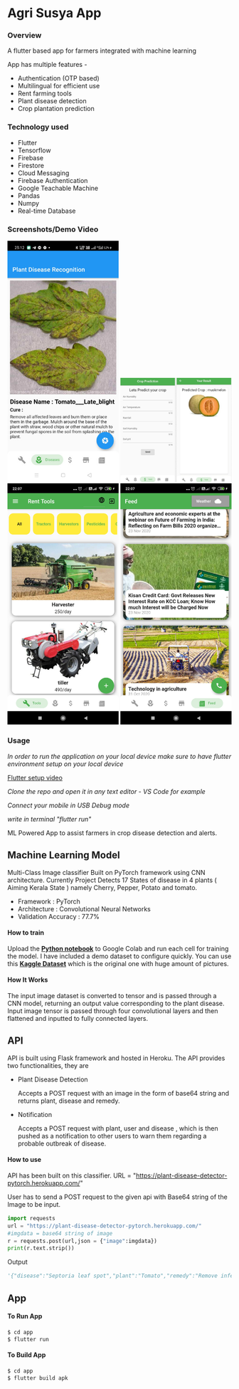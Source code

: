 # Agri Susya App

### Overview

A flutter based app for farmers integrated with machine learning

App has multiple features - 

* Authentication (OTP based)
* Multilingual for efficient use 
* Rent farming tools
* Plant disease detection
* Crop plantation prediction 

### Technology used

* Flutter
* Tensorflow
* Firebase
* Firestore
* Cloud Messaging
* Firebase Authentication
* Google Teachable Machine
* Pandas
* Numpy
* Real-time Database

### Screenshots/Demo Video



<img src="https://github.com/Kartikey0212/Agri-Susya/blob/main/disease%20recog.jpg" width="250" title="hover text">

<img src="https://github.com/Kartikey0212/Agri-Susya/blob/main/IMG_20210421_083435.jpg" width="250" title="hover text">
<img src="https://github.com/Kartikey0212/Agri-Susya/blob/main/rent.jpg" width="250" title="hover text">
<img src="https://github.com/Kartikey0212/Agri-Susya/blob/main/feed.jpg" width="250" title="hover text">





### Usage

_In order to run the application on your local device make sure to have flutter environment setup on your local device_

[Flutter setup video](https://www.youtube.com/watch?v=fDnqXmLSqtg "Video")

_Clone the repo and open it in any text editor - VS Code for example_

_Connect your mobile in USB Debug mode_

_write in terminal "flutter run"_




ML Powered App to assist farmers in crop disease detection and alerts.

## Machine Learning Model

Multi-Class Image classifier Built on PyTorch framework using CNN architecture. Currently Project Detects 17 States of disease in 4 plants ( Aiming Kerala State ) namely Cherry, Pepper, Potato and tomato.

* Framework : PyTorch
* Architecture : Convolutional Neural Networks
* Validation Accuracy : 77.7%



#### How to train

Upload the **[Python notebook](https://github.com/nadakishormpai2001/Plant_Disease_Detector/blob/main/model/Plant_Disease_Identifier.ipynb)** to Google Colab and run each cell for training the model. I have included a demo dataset to configure quickly. You can use this **[Kaggle Dataset](https://www.kaggle.com/vipoooool/new-plant-diseases-dataset)** which is the original one with huge amount of pictures.

#### How It Works

The input image dataset is converted to tensor and is passed through a CNN model, returning an output value corresponding to the plant disease. Input image tensor is passed through four convolutional layers and then flattened and inputted to fully connected layers.

## API

API is built using Flask framework and hosted in Heroku. The API provides two functionalities, they are

- Plant Disease Detection

    Accepts a POST request with an image in the form of base64 string and returns plant, disease and remedy.
    
- Notification
    
    Accepts a POST request with plant, user and disease , which is then pushed as a notification to other users to warn them regarding a probable outbreak of disease.
    

#### How to use

API has been built on this classifier. URL = "https://plant-disease-detector-pytorch.herokuapp.com/"

User has to send a POST request to the given api with Base64 string of the Image to be input. 

```python
import requests
url = "https://plant-disease-detector-pytorch.herokuapp.com/"
#imgdata = base64 string of image
r = requests.post(url,json = {"image":imgdata})
print(r.text.strip())
```
Output
```python
'{"disease":"Septoria leaf spot","plant":"Tomato","remedy":"Remove infected leaves immediately,......Fungonil and Daconil)."}'
```

## App

#### To Run App

```shell
$ cd app
$ flutter run
```

#### To Build App

```shell
$ cd app 
$ flutter build apk
```









